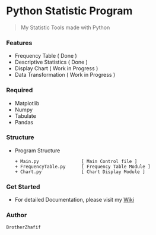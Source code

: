 # Python Statistic Program 
> My Statistic Tools made with Python 

### Features
- Frequency Table ( Done )
- Descriptive Statistics ( Done )
- Display Chart ( Work in Progress )
- Data Transformation ( Work in Progress )

### Required
- Matplotlib
- Numpy
- Tabulate
- Pandas

### Structure
- Program Structure

      + Main.py                [ Main Control file ]
      + FrequencyTable.py      [ Frequency Table Module ]
      + Chart.py               [ Chart Display Module ]

### Get Started
- For detailed Documentation, please visit my [Wiki](https://github.com/brotherzhafif/Pythistic/wiki)

### Author
    BrotherZhafif
